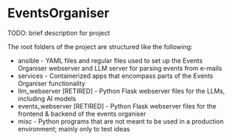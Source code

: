# EventsOrganiser

TODO: brief description for project

The root folders of the project are structured like the following:

* ansible - YAML files and regular files used to set up the Events Organiser webserver and LLM server for parsing events from e-mails
* services - Containerized apps that encompass parts of the Events Organiser functionality
* llm_webserver [RETIRED] - Python Flask webserver files for the LLMs, including AI models
* events_webserver [RETIRED] - Python Flask webserver files for the frontend & backend of the events organiser
* misc - Python programs that are not meant to be used in a production environment; mainly only to test ideas